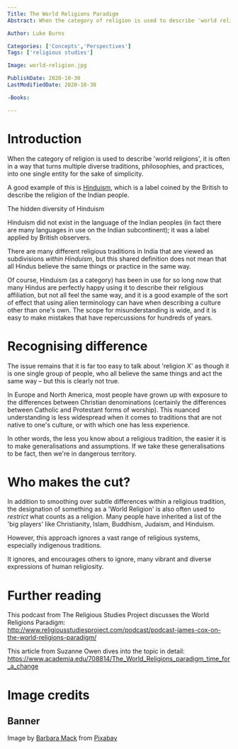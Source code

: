 ```yaml
---
Title: The World Religions Paradigm
Abstract: When the category of religion is used to describe 'world religions', it is often in a way that turns multiple diverse traditions, philosophies, and practices, into one single entity for the sake of simplicity.

Author: Luke Burns

Categories: ['Concepts','Perspectives']
Tags: ['religious studies']

Image: world-religion.jpg

PublishDate: 2020-10-30
LastModifiedDate: 2020-10-30

-Books:

---
```

# Introduction
When the category of religion is used to describe 'world religions', it is often in a way that turns multiple diverse traditions, philosophies, and practices, into one single entity for the sake of simplicity.

A good example of this is [Hinduism](/p/hinduism/), which is a label coined by the British to describe the religion of the Indian people.

<div class="card ocrs-definition">
<div class="card-content">
<p class="title is-4">The hidden diversity of Hinduism</p>
<p class="content">
Hinduism did not exist in the language of the Indian peoples (in fact there are many languages in use on the Indian subcontinent); it was a label applied by British observers.
</p>
<p class="content">
There are many different religious traditions in India that are viewed as subdivisions <em>within Hinduism</em>, but this shared definition does not mean that all Hindus believe the same things or practice in the same way.
</p>
<p class="content">
Of course, Hinduism (as a category) has been in use for so long now that many Hindus are perfectly happy using it to describe their religious affiliation, but not all feel the same way, and it is a good example of the sort of effect that using alien terminology can have when describing a culture other than one's own. The scope for misunderstanding is wide, and it is easy to make mistakes that have repercussions for hundreds of years.
</p>
</div>
</div>

# Recognising difference
The issue remains that it is far too easy to talk about 'religion X' as though it is one single group of people, who all believe the same things and act the same way – but this is clearly not true.

In Europe and North America, most people have grown up with exposure to the differences between Christian denominations (certainly the differences between Catholic and Protestant forms of worship). This nuanced understanding is less widespread when it comes to traditions that are not native to one's culture, or with which one has less experience.

In other words, the less you know about a religious tradition, the easier it is to make generalisations and assumptions. If we take these generalisations to be fact, then we're in dangerous territory.

# Who makes the cut?
In addition to smoothing over subtle differences within a religious tradition, the designation of something as a 'World Religion' is also often used to *restrict* what counts as a religion. Many people have inherited a list of the 'big players' like Christianity, Islam, Buddhism, Judaism, and Hinduism.

However, this approach ignores a vast range of religious systems, especially indigenous traditions.

It ignores, and encourages others to ignore, many vibrant and diverse expressions of human religiosity.

# Further reading
This podcast from The Religious Studies Project discusses the World Religions Paradigm: http://www.religiousstudiesproject.com/podcast/podcast-james-cox-on-the-world-religions-paradigm/

This article from Suzanne Owen dives into the topic in detail: https://www.academia.edu/708814/The_World_Religions_paradigm_time_for_a_change

# Image credits
## Banner
Image by <a href="https://pixabay.com/users/faraway67-4255455/?utm_source=link-attribution&amp;utm_medium=referral&amp;utm_campaign=image&amp;utm_content=2456138">Barbara Mack</a> from <a href="https://pixabay.com/?utm_source=link-attribution&amp;utm_medium=referral&amp;utm_campaign=image&amp;utm_content=2456138">Pixabay</a>